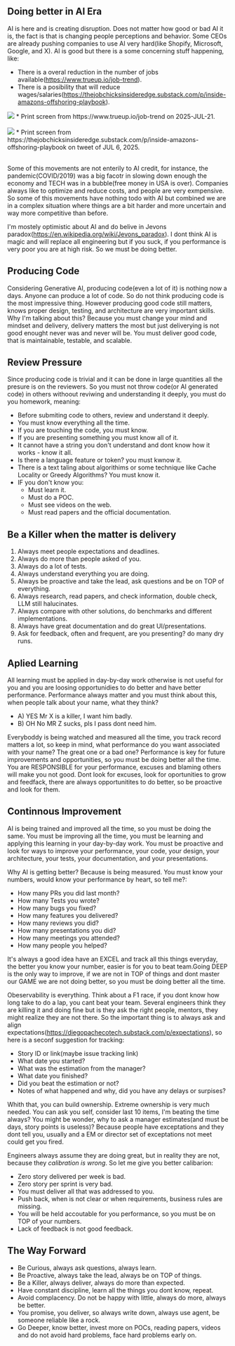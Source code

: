 ## Doing better in AI Era

AI is here and is creating disruption. Does not matter how good or bad AI it is, the fact is that is changing people perceptions and behavior. Some CEOs are already pushing companies to use AI very hard(like Shopify, Microsoft, Google, and X). AI is good but there is a some concerning stuff happening, like:
 * There is a overal reduction in the number of jobs available(https://www.trueup.io/job-trend).
 * There is a posibility that will reduce wages/salaries(https://thejobchicksinsideredge.substack.com/p/inside-amazons-offshoring-playbook). 

<img src="images/jobs-tech-2025.png" />
* Print screen from https://www.trueup.io/job-trend on 2025-JUL-21.
<br/>
<br/>

<img src="images/jobs-reductions-july-6-2025.png" />
* Print screen from https://thejobchicksinsideredge.substack.com/p/inside-amazons-offshoring-playbook on tweet of JUL 6, 2025.
<br/>
<br/>

Some of this movements are not enterily to AI credit, for instance, the pandemic(COVID/2019) was a big facotr in slowing down enough the economy and TECH was in a bubble(free money in USA is over). Companies always like to optimize and reduce costs, and people are very exmpensive. So some of this movements have nothing todo with AI but combined we are in a complex situation where things are a bit harder and more uncertain and way more competitive than before.

I'm mostely optimistic about AI and do belive in Jevons paradox(https://en.wikipedia.org/wiki/Jevons_paradox). I dont think AI is magic and will replace all engineering but if you suck, if you performance is very poor you are at high risk. So we must be doing better. 

## Producing Code

Considering Generative AI, producing code(even a lot of it) is nothing now a days. Anyone can produce a lot of code. So do not think producing code is the most impressive thing. However producing good code still matters, knows proper design, testing, and architecture are very important skills. Why I'm talking about this? Because you must change your mind and mindset and delivery, delivery matters the most but just deliverying is not good enought never was and never will be. You must deliver good code, that is maintainable, testable, and scalable.

## Review Pressure

Since producing code is trivial and it can be done in large quantities all the presure is on the reviewers. So you must not throw code(or AI generated code) in others withoout reviwing and understanding it deeply, you must do you homework, meaning:
 * Before submiting code to others, review and understand it deeply.
 * You must know everything all the time.
 * If you are touching the code, you must know.
 * If you are presenting something you must know all of it.
 * It cannot have a string you don't understand and dont know how it works - know it all.
 * Is there a language feature or token? you must kwnow it.
 * There is a text taling about algorithims or some technique like Cache Locality or Greedy Algorithms? You must know it.
 * IF you don't know you:
   * Must learn it.
   * Must do a POC.
   * Must see videos on the web.
   * Must read papers and the official documentation.

## Be a Killer when the matter is delivery

1. Always meet people expectations and deadlines.
2. Always do more than people asked of you.
3. Always do a lot of tests.
4. Always understand everything you are doing.
5. Always be proactive and take the lead, ask questions and be on TOP of everything.
6. Always research, read papers, and check information, double check, LLM still halucinates.
7. Always compare with other solutions, do benchmarks and different implementations.
8. Always have great documentation and do great UI/presentations.
9. Ask for feedback, often and frequent, are you presenting? do many dry runs.

## Aplied Learning

All learning must be applied in day-by-day work otherwise is not useful for you and you are loosing opportunidies to do better and have better performance. Performance always matter and you must think about this, when people talk about your name, what they think?
 * A) YES Mr X is a killer, I want him badly.
 * B) OH No MR Z sucks, pls I pass dont need him.

Everyboddy is being watched and measured all the time, you track record matters a lot, so keep in mind, what performance do you want associated with your name? The great one or a bad one? Performance is key for future improvements and opportunities, so you must be doing better all the time. You are RESPONSIBLE for your performance, excuses and blaming others will make you not good. Dont look for excuses, look for oportunities to grow and feedfack, there are always opportunitites to do better, so be proactive and look for them.

## Continnous Improvement

AI is being trained and improved all the time, so you must be doing the same. You must be improving all the time, you must be learning and applying this learning in your day-by-day work. You must be proactive and look for ways to improve your performance, your code, your design, your architecture, your tests, your documentation, and your presentations. 

Why AI is getting better? Because is being measured. You must know your numbers, would know your performance by heart, so tell me?:
* How many PRs you did last month?
* How many Tests you wrote?
* How many bugs you fixed?
* How many features you delivered?
* How many reviews you did?
* How many presentations you did?
* How many meetings you attended?
* How many people you helped?

It's always a good idea have an EXCEL and track all this things everyday, the better you know your number, easier is for you to beat team.Going DEEP is the only way to improve, if we are not in TOP of things and dont master our GAME we are not doing better, so you must be doing better all the time. 

Obeservability is everything. Think about a F1 race, if you dont know how long take to do a lap, you cant beat your team. Several engineers think they are killing it and doing fine but is they ask the right people, mentors, they might realize they are not there. So the important thing is to always ask and align expectations(https://diegopachecotech.substack.com/p/expectations), so here is a seconf suggestion for tracking:
 * Story ID or link(maybe issue tracking link)
 * What date you started?
 * What was the estimation from the manager?
 * What date you finished?
 * Did you beat the estimation or not?
 * Notes of what happened and why, did you have any delays or surpises?

Whith that, you can build ownership. Extreme ownership is very much needed. You can ask you self, consider last 10 items, I'm beating the time always? You might be wonder, why to ask a manager estimates(and must be days, story points is useless)? Because people have exceptations and they dont tell you, usually and a EM or director set of exceptations not meet could get you fired. 

Engineers always assume they are doing great, but in reality they are not, because they *calibration is wrong*. So let me give you better calibarion:
 * Zero story delivered per week is bad.
 * Zero story per sprint is very bad.
 * You must deliver all that was addressed to you.
 * Push back, when is not clear or when requirements, business rules are missing.
 * You will be held accoutable for you performance, so you must be on TOP of your numbers.
 * Lack of feedback is not good feedback.

## The Way Forward

* Be Curious, always ask questions, always learn.
* Be Proactive, always take the lead, always be on TOP of things.
* Be a Killer, always deliver, always do more than expected.
* Have constant discipline, learn all the things you dont know, repeat.
* Avoid complacency. Do not be happy with little, always do more, always be better.
* You promise, you deliver, so always write down, always use agent, be someone reliable like a rock.
* Go Deeper, know better, invest more on POCs, reading papers, videos and do not avoid hard problems, face hard problems early on.